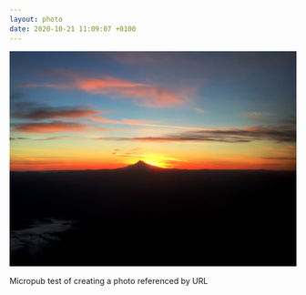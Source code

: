 ```yaml
---
layout: photo
date: 2020-10-21 11:09:07 +0100
---
```

![](/images/sunset.jpg)
  
Micropub test of creating a photo referenced by URL
